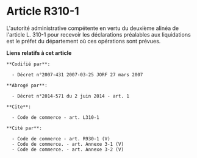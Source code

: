 # Article R310-1

L'autorité administrative compétente en vertu du deuxième alinéa de l'article L. 310-1 pour recevoir les déclarations
préalables aux liquidations est le préfet du département où ces opérations sont prévues.

**Liens relatifs à cet article**

	**Codifié par**:

	  - Décret n°2007-431 2007-03-25 JORF 27 mars 2007

	**Abrogé par**:

	  - Décret n°2014-571 du 2 juin 2014 - art. 1

	**Cite**:

	  - Code de commerce - art. L310-1

	**Cité par**:

	  - Code de commerce - art. R930-1 (V)
	  - Code de commerce. - art. Annexe 3-1 (V)
	  - Code de commerce. - art. Annexe 3-2 (V)
